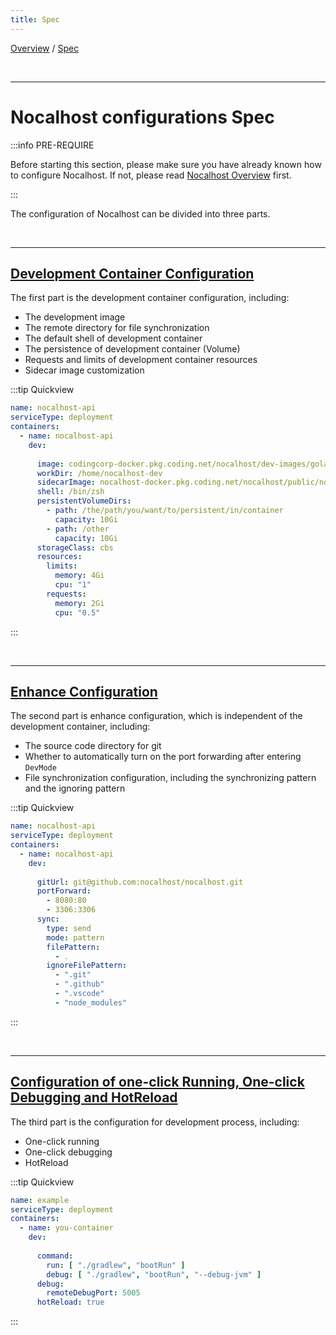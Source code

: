 ```yaml
---
title: Spec
---
```

[Overview](config.md) / [Spec](config-spec.md)

<br/>

******

# Nocalhost configurations Spec

:::info PRE-REQUIRE

Before starting this section, please make sure you have already known how to configure Nocalhost. If not, please read [Nocalhost Overview](config-overview.md) first.

:::

The configuration of Nocalhost can be divided into three parts.

<br/>

******

## [Development Container Configuration](config-dev-container.md)

The first part is the development container configuration, including:

 - The development image
 - The remote directory for file synchronization 
 - The default shell of development container
 - The persistence of development container (Volume)
 - Requests and limits of development container resources
 - Sidecar image customization

:::tip Quickview
```yaml
name: nocalhost-api
serviceType: deployment
containers:
  - name: nocalhost-api
    dev:
      
      image: codingcorp-docker.pkg.coding.net/nocalhost/dev-images/golang:zsh
      workDir: /home/nocalhost-dev
      sidecarImage: nocalhost-docker.pkg.coding.net/nocalhost/public/nocalhost-sidecar:sshversion
      shell: /bin/zsh
      persistentVolumeDirs:
        - path: /the/path/you/want/to/persistent/in/container
          capacity: 10Gi
        - path: /other
          capacity: 10Gi
      storageClass: cbs
      resources:
        limits:
          memory: 4Gi
          cpu: "1"
        requests:
          memory: 2Gi
          cpu: "0.5"
```
:::



<br/>

******

## [Enhance Configuration](config-enhance.md)

The second part is enhance configuration, which is independent of the development container, including:

 - The source code directory for git
 - Whether to automatically turn on the port forwarding after entering `DevMode`
 - File synchronization configuration, including the synchronizing pattern and the ignoring pattern

:::tip Quickview

```yaml
name: nocalhost-api
serviceType: deployment
containers:
  - name: nocalhost-api
    dev:
      
      gitUrl: git@github.com:nocalhost/nocalhost.git
      portForward:
        - 8080:80
        - 3306:3306
      sync:
        type: send
        mode: pattern
        filePattern:
          - .
        ignoreFilePattern:
          - ".git"
          - ".github"
          - ".vscode"
          - "node_modules"
```

:::

<br/>

******

## [Configuration of one-click Running, One-click Debugging and HotReload](config-develop.md)

The third part is the configuration for development process, including:

 - One-click running
 - One-click debugging
 - HotReload

:::tip Quickview

```yaml
name: example
serviceType: deployment
containers:
  - name: you-container
    dev:
      
      command:
        run: [ "./gradlew", "bootRun" ]
        debug: [ "./gradlew", "bootRun", "--debug-jvm" ]
      debug:
        remoteDebugPort: 5005
      hotReload: true
```

:::

